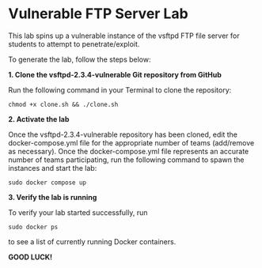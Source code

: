 # Vulnerable FTP Server Lab

This lab spins up a vulnerable instance of the vsftpd FTP file server for 
students to attempt to penetrate/exploit. 

To generate the lab, follow the steps below: 

<b>1. Clone the vsftpd-2.3.4-vulnerable Git repository from GitHub</b>

Run the following command in your Terminal to clone the repository: 

`chmod +x clone.sh && ./clone.sh`

<b>2. Activate the lab</b>

Once the vsftpd-2.3.4-vulnerable repository has been cloned, edit the 
docker-compose.yml file for the appropriate number of teams (add/remove as 
necessary). Once the docker-compose.yml file represents an accurate number 
of teams participating, run the following command to spawn the instances 
and start the lab: 

`sudo docker compose up`

<b>3. Verify the lab is running</b>

To verify your lab started successfully, run 

`sudo docker ps`

to see a list of currently running Docker containers. 

<b>GOOD LUCK!</b>
